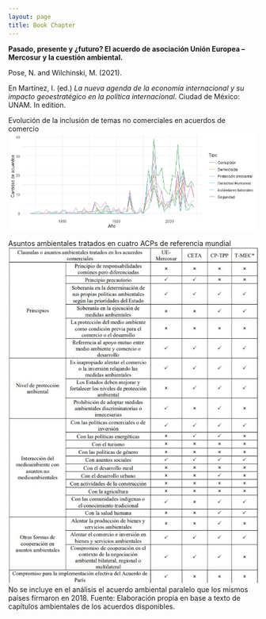 ```yaml
---
layout: page
title: Book Chapter
---
```

**Pasado, presente y ¿futuro? El acuerdo de asociación Unión Europea – Mercosur y la cuestión ambiental.**

Pose, N. and Wilchinski, M. (2021). 

En Martínez, I. (ed.) *La nueva agenda de la economía internacional y su impacto geoestratégico en la política internacional*. Ciudad de México: UNAM. In edition.

Evolución de la inclusión de temas no comerciales en acuerdos de comercio
![](https://github.com/MarceloWilchinski/marcelowilchinski.github.io/blob/master/images/MercosurUE1.jpg?raw=true)

Asuntos ambientales tratados en cuatro ACPs de referencia mundial
![](https://github.com/MarceloWilchinski/marcelowilchinski.github.io/blob/master/images/MercosurUE2.jpg?raw=true)
No se incluye en el análisis el acuerdo ambiental paralelo que los mismos países firmaron en 2018. 
Fuente: Elaboración propia en base a texto de capítulos ambientales de los acuerdos disponibles.
